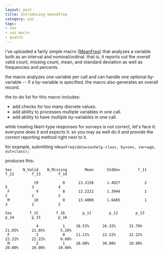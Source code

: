 ```yaml
---
layout: post
title: Introducing meandfreq
category: sas
tags:
- sas
- sas macro
- quatch
---
```


i've uploaded a fairly simple macro ([MeanFreq](/assets/sas/MeanFreq.sas)) that analyzes a variable both as an interval and nominal/ordinal. that is, it reports out the overall valid count, missing count, mean, and standard deviation as well as frequencies and percents.

the macro analyzes one variable per call and can handle one optional by-variable -- if a by-variable is specified, the macro also generates an overall record.

the to-do list for this macro includes:
- add checks for too many discrete values.
- add ability to processes multiple variables in one call.
- add ability to have multiple by-variables in one call.

while treating likert-type responses for surveys is not correct, let's face it: everyone does it and expects it. so you may as well do it and provide the correct reporting method right next to it.

for example, submitting `%MeanFreq(data=sashelp.class, by=sex, var=age, out=class);`

produces this:

    Sex     N_Valid    N_Missing        Mean      StdDev        f_11        f_12        f_13        f_14

                 19           0      13.3158      1.4927           2           5           3           4
     F            9           0      13.2222      1.3944           1           2           2           2
     M           10           0      13.4000      1.6465           1           3           1           2

    Sex        f_15        f_16        p_11        p_12        p_13        p_14        p_15        p_16

                  4           1     10.53%      26.32%      15.79%      21.05%      21.05%       5.26%
     F            2           0     11.11%      22.22%      22.22%      22.22%      22.22%       0.00%
     M            2           1     10.00%      30.00%      10.00%      20.00%      20.00%      10.00%
